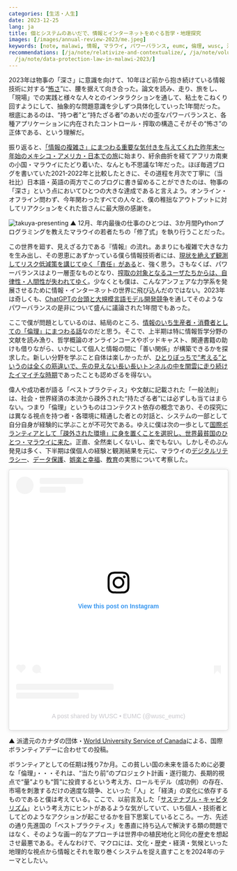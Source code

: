 ```yaml
---
categories: [生活・人生]
date: 2023-12-25
lang: ja
title: 個とシステムのあいだで、情報とインターネットをめぐる哲学・地理探究
images: [/images/annual-review-2023/me.jpeg]
keywords: [note, malawi, 情報, マラウイ, パワーバランス, eumc, 倫理, wusc, 深さ, 持たざる者]
recommendations: [/ja/note/relativize-and-contextualize/, /ja/note/volunteering-in-malawi/,
  /ja/note/data-protection-law-in-malawi-2023/]
---
```


2023年は物事の「深さ」に意識を向けて、10年ほど前から抱き続けている情報技術に対する“[怖さ](/ja/note/20140713/)”に、腰を据えて向き合った。論文を読み、走り、旅をし、「現場」での実践と様々な人々とのインタラクションを通して、粘土をこねくり回すようにして、抽象的な問題意識を少しずつ具体化していった1年間だった。根底にあるのは、“持つ者”と“持たざる者”のあいだの歪なパワーバランスと、各種アプリケーションに内在されたコントロール・搾取の構造こそがその“怖さ”の正体である、という理解だ。

振り返ると、[「情報の複雑さ」にまつわる重要な気付きを与えてくれた昨年末〜年始のメキシコ・アメリカ・日本での旅](/ja/note/complexity-of-simplicity/)に始まり、紆余曲折を経てアフリカ南東の小国・マラウイにたどり着いた、なんとも不思議な1年だった。ほぼ毎週ブログを書いていた2021-2022年と比較したときに、その道程を月次で丁寧に（当社比）日本語・英語の両方でこのブログに書き留めることができたのは、物事の「深さ」という点においてひとつの大きな達成であると言えよう。オンライン・オフライン問わず、今年関わったすべての人々と、僕の稚拙なアウトプットに対してリアクションをくれた皆さんに最大限の感謝を。

![takuya-presenting](/images/annual-review-2023/me.jpeg)
▲ 12月、年内最後の仕事のひとつは、3か月間Pythonプログラミングを教えたマラウイの若者たちの「修了式」を執り行うことだった。

この世界を廻す、見えざる力である『情報』の流れ。あまりにも複雑で大きな力を生み出し、その恩恵にあずかっている僕ら情報技術者には、[現状を絶えず観測してリスク低減策を講じてゆく「責任」がある](/ja/note/how-information-flows/)と、強く思う。さもなくば、パワーバランスはより一層歪なものとなり、[搾取の対象となるユーザたちからは、自律性・人間性が失われてゆく](/ja/note/autonomy-and-life/)。少なくとも僕は、こんなアンフェアな力学系を発展させるために情報・インターネットの世界に飛び込んだのではない。2023年は奇しくも、[ChatGPTの台頭と大規模言語モデル開発競争](/ja/note/three-perspectives-on-llms/)を通してそのようなパワーバランスの是非について盛んに議論された1年間でもあった。

ここで僕が問題としているのは、結局のところ、[情報のいち生産者・消費者としての「倫理」にまつわる話](/ja/note/information-diet/)なのだと思う。そこで、上半期は特に情報哲学分野の文献を読み漁り、哲学概論のオンラインコースやポッドキャスト、関連書籍の助けも借りながら、いかにして個人と情報の間に「善い関係」が構築できるかを探求した。新しい分野を学ぶこと自体は楽しかったが、[ひとりぼっちで“考える”というのは全くの筋違いで、先の見えない長い長いトンネルの中を闇雲に走り続けたイマイチな時期](/ja/note/search-for-identity/)であったことも認めざるを得ない。

偉人や成功者が語る「ベストプラクティス」や文献に記載された「一般法則」は、社会・世界経済の本流から疎外された“持たざる者”には必ずしも当てはまらない。つまり「倫理」というものはコンテクスト依存の概念であり、その探究には異なる視点を持つ者・各環境に精通した者との対話と、システムの一部として自分自身が経験的に学ぶことが不可欠である。ゆえに僕は次の一歩として[国際ボランティアとして「疎外された環境」に身を置くことを選択し、世界最貧国のひとつ・マラウイに来た](/ja/note/volunteering-in-malawi/)。正直、全然楽しくないし、楽でもない。しかしそのぶん発見は多く、下半期は僕個人の経験と観測結果を元に、マラウイの[デジタルリテラシー](/ja/note/digital-malawi-2023/)、[データ保護](/ja/note/data-protection-law-in-malawi-2023/)、[娯楽と幸福](/ja/note/playing-in-malawi/)、[教育](/ja/note/computer-education-in-malawi/)の実態について考察した。

<blockquote class="instagram-media" data-instgrm-permalink="https://www.instagram.com/p/C0Ry14gx-_y/?utm_source=ig_embed&amp;utm_campaign=loading" data-instgrm-version="14" style=" background:#FFF; border:0; border-radius:3px; box-shadow:0 0 1px 0 rgba(0,0,0,0.5),0 1px 10px 0 rgba(0,0,0,0.15); margin: 1px; max-width:540px; min-width:326px; padding:0; width:99.375%; width:-webkit-calc(100% - 2px); width:calc(100% - 2px);"><div style="padding:16px;"> <a href="https://www.instagram.com/p/C0Ry14gx-_y/?utm_source=ig_embed&amp;utm_campaign=loading" style=" background:#FFFFFF; line-height:0; padding:0 0; text-align:center; text-decoration:none; width:100%;" target="_blank"> <div style=" display: flex; flex-direction: row; align-items: center;"> <div style="background-color: #F4F4F4; border-radius: 50%; flex-grow: 0; height: 40px; margin-right: 14px; width: 40px;"></div> <div style="display: flex; flex-direction: column; flex-grow: 1; justify-content: center;"> <div style=" background-color: #F4F4F4; border-radius: 4px; flex-grow: 0; height: 14px; margin-bottom: 6px; width: 100px;"></div> <div style=" background-color: #F4F4F4; border-radius: 4px; flex-grow: 0; height: 14px; width: 60px;"></div></div></div><div style="padding: 19% 0;"></div> <div style="display:block; height:50px; margin:0 auto 12px; width:50px;"><svg width="50px" height="50px" viewBox="0 0 60 60" version="1.1" xmlns="https://www.w3.org/2000/svg" xmlns:xlink="https://www.w3.org/1999/xlink"><g stroke="none" stroke-width="1" fill="none" fill-rule="evenodd"><g transform="translate(-511.000000, -20.000000)" fill="#000000"><g><path d="M556.869,30.41 C554.814,30.41 553.148,32.076 553.148,34.131 C553.148,36.186 554.814,37.852 556.869,37.852 C558.924,37.852 560.59,36.186 560.59,34.131 C560.59,32.076 558.924,30.41 556.869,30.41 M541,60.657 C535.114,60.657 530.342,55.887 530.342,50 C530.342,44.114 535.114,39.342 541,39.342 C546.887,39.342 551.658,44.114 551.658,50 C551.658,55.887 546.887,60.657 541,60.657 M541,33.886 C532.1,33.886 524.886,41.1 524.886,50 C524.886,58.899 532.1,66.113 541,66.113 C549.9,66.113 557.115,58.899 557.115,50 C557.115,41.1 549.9,33.886 541,33.886 M565.378,62.101 C565.244,65.022 564.756,66.606 564.346,67.663 C563.803,69.06 563.154,70.057 562.106,71.106 C561.058,72.155 560.06,72.803 558.662,73.347 C557.607,73.757 556.021,74.244 553.102,74.378 C549.944,74.521 548.997,74.552 541,74.552 C533.003,74.552 532.056,74.521 528.898,74.378 C525.979,74.244 524.393,73.757 523.338,73.347 C521.94,72.803 520.942,72.155 519.894,71.106 C518.846,70.057 518.197,69.06 517.654,67.663 C517.244,66.606 516.755,65.022 516.623,62.101 C516.479,58.943 516.448,57.996 516.448,50 C516.448,42.003 516.479,41.056 516.623,37.899 C516.755,34.978 517.244,33.391 517.654,32.338 C518.197,30.938 518.846,29.942 519.894,28.894 C520.942,27.846 521.94,27.196 523.338,26.654 C524.393,26.244 525.979,25.756 528.898,25.623 C532.057,25.479 533.004,25.448 541,25.448 C548.997,25.448 549.943,25.479 553.102,25.623 C556.021,25.756 557.607,26.244 558.662,26.654 C560.06,27.196 561.058,27.846 562.106,28.894 C563.154,29.942 563.803,30.938 564.346,32.338 C564.756,33.391 565.244,34.978 565.378,37.899 C565.522,41.056 565.552,42.003 565.552,50 C565.552,57.996 565.522,58.943 565.378,62.101 M570.82,37.631 C570.674,34.438 570.167,32.258 569.425,30.349 C568.659,28.377 567.633,26.702 565.965,25.035 C564.297,23.368 562.623,22.342 560.652,21.575 C558.743,20.834 556.562,20.326 553.369,20.18 C550.169,20.033 549.148,20 541,20 C532.853,20 531.831,20.033 528.631,20.18 C525.438,20.326 523.257,20.834 521.349,21.575 C519.376,22.342 517.703,23.368 516.035,25.035 C514.368,26.702 513.342,28.377 512.574,30.349 C511.834,32.258 511.326,34.438 511.181,37.631 C511.035,40.831 511,41.851 511,50 C511,58.147 511.035,59.17 511.181,62.369 C511.326,65.562 511.834,67.743 512.574,69.651 C513.342,71.625 514.368,73.296 516.035,74.965 C517.703,76.634 519.376,77.658 521.349,78.425 C523.257,79.167 525.438,79.673 528.631,79.82 C531.831,79.965 532.853,80.001 541,80.001 C549.148,80.001 550.169,79.965 553.369,79.82 C556.562,79.673 558.743,79.167 560.652,78.425 C562.623,77.658 564.297,76.634 565.965,74.965 C567.633,73.296 568.659,71.625 569.425,69.651 C570.167,67.743 570.674,65.562 570.82,62.369 C570.966,59.17 571,58.147 571,50 C571,41.851 570.966,40.831 570.82,37.631"></path></g></g></g></svg></div><div style="padding-top: 8px;"> <div style=" color:#3897f0; font-family:Arial,sans-serif; font-size:14px; font-style:normal; font-weight:550; line-height:18px;">View this post on Instagram</div></div><div style="padding: 12.5% 0;"></div> <div style="display: flex; flex-direction: row; margin-bottom: 14px; align-items: center;"><div> <div style="background-color: #F4F4F4; border-radius: 50%; height: 12.5px; width: 12.5px; transform: translateX(0px) translateY(7px);"></div> <div style="background-color: #F4F4F4; height: 12.5px; transform: rotate(-45deg) translateX(3px) translateY(1px); width: 12.5px; flex-grow: 0; margin-right: 14px; margin-left: 2px;"></div> <div style="background-color: #F4F4F4; border-radius: 50%; height: 12.5px; width: 12.5px; transform: translateX(9px) translateY(-18px);"></div></div><div style="margin-left: 8px;"> <div style=" background-color: #F4F4F4; border-radius: 50%; flex-grow: 0; height: 20px; width: 20px;"></div> <div style=" width: 0; height: 0; border-top: 2px solid transparent; border-left: 6px solid #f4f4f4; border-bottom: 2px solid transparent; transform: translateX(16px) translateY(-4px) rotate(30deg)"></div></div><div style="margin-left: auto;"> <div style=" width: 0px; border-top: 8px solid #F4F4F4; border-right: 8px solid transparent; transform: translateY(16px);"></div> <div style=" background-color: #F4F4F4; flex-grow: 0; height: 12px; width: 16px; transform: translateY(-4px);"></div> <div style=" width: 0; height: 0; border-top: 8px solid #F4F4F4; border-left: 8px solid transparent; transform: translateY(-4px) translateX(8px);"></div></div></div> <div style="display: flex; flex-direction: column; flex-grow: 1; justify-content: center; margin-bottom: 24px;"> <div style=" background-color: #F4F4F4; border-radius: 4px; flex-grow: 0; height: 14px; margin-bottom: 6px; width: 224px;"></div> <div style=" background-color: #F4F4F4; border-radius: 4px; flex-grow: 0; height: 14px; width: 144px;"></div></div></a><p style=" color:#c9c8cd; font-family:Arial,sans-serif; font-size:14px; line-height:17px; margin-bottom:0; margin-top:8px; overflow:hidden; padding:8px 0 7px; text-align:center; text-overflow:ellipsis; white-space:nowrap;"><a href="https://www.instagram.com/p/C0Ry14gx-_y/?utm_source=ig_embed&amp;utm_campaign=loading" style=" color:#c9c8cd; font-family:Arial,sans-serif; font-size:14px; font-style:normal; font-weight:normal; line-height:17px; text-decoration:none;" target="_blank">A post shared by WUSC • EUMC (@wusc_eumc)</a></p></div></blockquote> <script async src="//www.instagram.com/embed.js"></script>

▲ 派遣元のカナダの団体・[World University Service of Canada](https://wusc.akaraisin.com/ui/wuscignitevol/p/tak)による、国際ボランティアデーに合わせての投稿。

ボランティアとしての任期は残り7か月。この貧しい国の未来を語るために必要な「倫理」・・・それは、“当たり前”のプロジェクト計画・遂行能力、長期的視点で“量”よりも“質”に投資するという考え方、ロールモデル（成功例）の存在、市場を刺激するだけの適度な競争、といった「人」と「経済」の変化に依存するものであると僕は考えている。ここで、以前言及した「[サステナブル・キャピタリズム](/ja/note/sustainable-capitalism/)」という考え方にヒントがあるような気がしていて、いち個人・技術者としてどのようなアクションが起こせるかを目下思案しているところ。一方、先述の通り先進国の「ベストプラクティス」を愚直に持ち込んで解決する類の問題ではなく、そのような画一的なアプローチは世界中の植民地化と同化の歴史を想起させ最悪である。そんなわけで、マクロには、文化・歴史・経済・気候といった地理的な視点から情報とそれを取り巻くシステムを捉え直すことを2024年のテーマとしたい。
